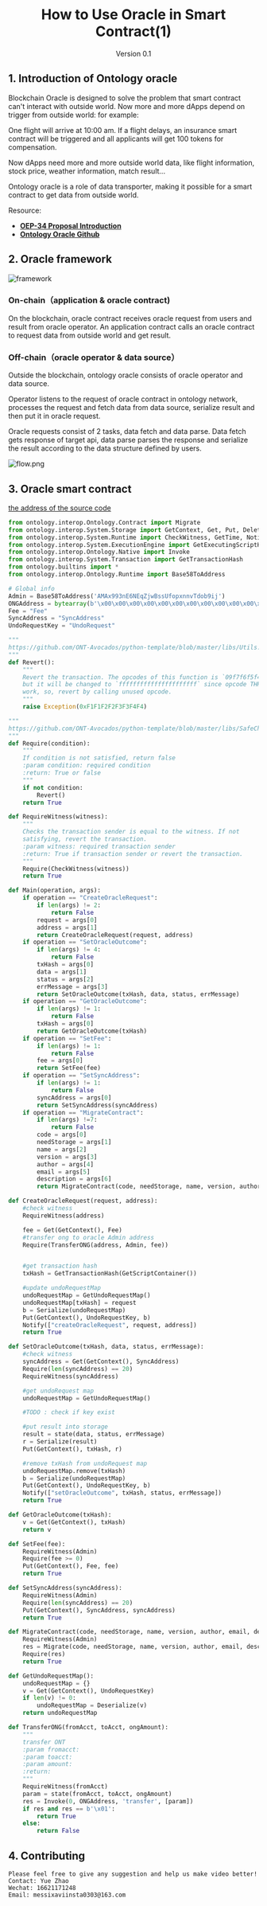 <h1 align="center">How to Use Oracle in Smart Contract(1)</h1>
<p align="center" class="version">Version 0.1</p>

## 1. Introduction of Ontology oracle

Blockchain Oracle is designed to solve the problem that smart contract can't interact with outside world. Now more and more dApps depend on trigger from outside world: for example:

One flight will arrive at 10:00 am. If a flight delays, an insurance smart contract will be triggered and all applicants will get 100 tokens for compensation.

Now dApps need more and more outside world data, like flight information, stock price, weather information, match result...

Ontology oracle is a role of data transporter, making it possible for a smart contract to get data from outside world.

Resource:

- [**OEP-34 Proposal Introduction**](https://github.com/siovanus/OEPs/blob/master/OEPS/OEP-34.mediawiki)
- [**Ontology Oracle Github**](https://github.com/ontio/ontology-oracle)

## 2. Oracle framework

![framework](https://upload-images.jianshu.io/upload_images/150344-fe85d3ebf8c4604b.png?imageMogr2/auto-orient/strip%7CimageView2/2/w/1240)

### On-chain（application & oracle contract)

On the blockchain, oracle contract receives oracle request from users and result from oracle operator. An application contract calls an oracle contract to request data from outside world and get result.

### Off-chain（oracle operator & data source）

Outside the blockchain, ontology oracle consists of oracle operator and data source.

Operator listens to the request of oracle contract in ontology network, processes the request and fetch data from data source, serialize result and then put it in oracle request.

Oracle requests consist of 2 tasks, data fetch and data parse. Data fetch gets response of target api, data parse parses the response and serialize the result according to the data structure defined by users.

![flow.png](https://upload-images.jianshu.io/upload_images/150344-4712326e94c4da2c.png?imageMogr2/auto-orient/strip%7CimageView2/2/w/1240)


## 3. Oracle smart contract

[the address of the source code](https://github.com/ontio/ontology-oracle/blob/master/smartcontract/oracle.py)

```python
from ontology.interop.Ontology.Contract import Migrate
from ontology.interop.System.Storage import GetContext, Get, Put, Delete
from ontology.interop.System.Runtime import CheckWitness, GetTime, Notify, Serialize, Deserialize
from ontology.interop.System.ExecutionEngine import GetExecutingScriptHash, GetScriptContainer
from ontology.interop.Ontology.Native import Invoke
from ontology.interop.System.Transaction import GetTransactionHash
from ontology.builtins import *
from ontology.interop.Ontology.Runtime import Base58ToAddress

# Global info
Admin = Base58ToAddress('AMAx993nE6NEqZjwBssUfopxnnvTdob9ij')
ONGAddress = bytearray(b'\x00\x00\x00\x00\x00\x00\x00\x00\x00\x00\x00\x00\x00\x00\x00\x00\x00\x00\x00\x02')
Fee = "Fee"
SyncAddress = "SyncAddress"
UndoRequestKey = "UndoRequest"

"""
https://github.com/ONT-Avocados/python-template/blob/master/libs/Utils.py
"""
def Revert():
    """
    Revert the transaction. The opcodes of this function is `09f7f6f5f4f3f2f1f000f0`,
    but it will be changed to `ffffffffffffffffffffff` since opcode THROW doesn't
    work, so, revert by calling unused opcode.
    """
    raise Exception(0xF1F1F2F2F3F3F4F4)

"""
https://github.com/ONT-Avocados/python-template/blob/master/libs/SafeCheck.py
"""
def Require(condition):
    """
    If condition is not satisfied, return false
    :param condition: required condition
    :return: True or false
    """
    if not condition:
        Revert()
    return True

def RequireWitness(witness):
    """
    Checks the transaction sender is equal to the witness. If not
    satisfying, revert the transaction.
    :param witness: required transaction sender
    :return: True if transaction sender or revert the transaction.
    """
    Require(CheckWitness(witness))
    return True

def Main(operation, args):
    if operation == "CreateOracleRequest":
        if len(args) != 2:
            return False
        request = args[0]
        address = args[1]
        return CreateOracleRequest(request, address)
    if operation == "SetOracleOutcome":
        if len(args) != 4:
            return False
        txHash = args[0]
        data = args[1]
        status = args[2]
        errMessage = args[3]
        return SetOracleOutcome(txHash, data, status, errMessage)
    if operation == "GetOracleOutcome":
        if len(args) != 1:
            return False
        txHash = args[0]
        return GetOracleOutcome(txHash)
    if operation == "SetFee":
        if len(args) != 1:
            return False
        fee = args[0]
        return SetFee(fee)
    if operation == "SetSyncAddress":
        if len(args) != 1:
            return False
        syncAddress = args[0]
        return SetSyncAddress(syncAddress)
    if operation == "MigrateContract":
        if len(args) !=7:
            return False
        code = args[0]
        needStorage = args[1]
        name = args[2]
        version = args[3]
        author = args[4]
        email = args[5]
        description = args[6]
        return MigrateContract(code, needStorage, name, version, author, email, description)

def CreateOracleRequest(request, address):
    #check witness
    RequireWitness(address)

    fee = Get(GetContext(), Fee)
    #transfer ong to oracle Admin address
    Require(TransferONG(address, Admin, fee))


    #get transaction hash
    txHash = GetTransactionHash(GetScriptContainer())

    #update undoRequestMap
    undoRequestMap = GetUndoRequestMap()
    undoRequestMap[txHash] = request
    b = Serialize(undoRequestMap)
    Put(GetContext(), UndoRequestKey, b)
    Notify(["createOracleRequest", request, address])
    return True

def SetOracleOutcome(txHash, data, status, errMessage):
    #check witness
    syncAddress = Get(GetContext(), SyncAddress)
    Require(len(syncAddress) == 20)
    RequireWitness(syncAddress)

    #get undoRequest map
    undoRequestMap = GetUndoRequestMap()

    #TODO : check if key exist

    #put result into storage
    result = state(data, status, errMessage)
    r = Serialize(result)
    Put(GetContext(), txHash, r)

    #remove txHash from undoRequest map
    undoRequestMap.remove(txHash)
    b = Serialize(undoRequestMap)
    Put(GetContext(), UndoRequestKey, b)
    Notify(["setOracleOutcome", txHash, status, errMessage])
    return True

def GetOracleOutcome(txHash):
    v = Get(GetContext(), txHash)
    return v

def SetFee(fee):
    RequireWitness(Admin)
    Require(fee >= 0)
    Put(GetContext(), Fee, fee)
    return True

def SetSyncAddress(syncAddress):
    RequireWitness(Admin)
    Require(len(syncAddress) == 20)
    Put(GetContext(), SyncAddress, syncAddress)
    return True

def MigrateContract(code, needStorage, name, version, author, email, description):
    RequireWitness(Admin)
    res = Migrate(code, needStorage, name, version, author, email, description)
    Require(res)
    return True

def GetUndoRequestMap():
    undoRequestMap = {}
    v = Get(GetContext(), UndoRequestKey)
    if len(v) != 0:
        undoRequestMap = Deserialize(v)
    return undoRequestMap

def TransferONG(fromAcct, toAcct, ongAmount):
    """
    transfer ONT
    :param fromacct:
    :param toacct:
    :param amount:
    :return:
    """
    RequireWitness(fromAcct)
    param = state(fromAcct, toAcct, ongAmount)
    res = Invoke(0, ONGAddress, 'transfer', [param])
    if res and res == b'\x01':
        return True
    else:
        return False
```

## 4. Contributing 

```
Please feel free to give any suggestion and help us make video better!
Contact: Yue Zhao 
Wechat: 16621171248
Email: messixaviinsta0303@163.com
```

